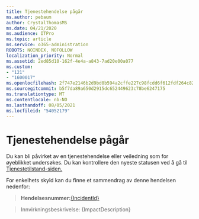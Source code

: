 ```yaml
---
title: Tjenestehendelse pågår
ms.author: pebaum
author: CrystalThomasMS
ms.date: 04/21/2020
ms.audience: ITPro
ms.topic: article
ms.service: o365-administration
ROBOTS: NOINDEX, NOFOLLOW
localization_priority: Normal
ms.assetid: 2ed85d10-162f-4e4a-a843-7ad20e00a077
ms.custom:
- "121"
- "1600017"
ms.openlocfilehash: 2f747e2146b2d9bd0b594a2cffe227c98fcdd6f612fdf264c82fbda91f4fca99
ms.sourcegitcommit: b5f7da89a650d2915dc652449623c78be6247175
ms.translationtype: MT
ms.contentlocale: nb-NO
ms.lasthandoff: 08/05/2021
ms.locfileid: "54052179"
---
```

# <a name="service-incident-in-progress"></a>Tjenestehendelse pågår

Du kan bli påvirket av en tjenestehendelse eller veiledning som for øyeblikket undersøkes. Du kan kontrollere den nyeste statusen ved å gå til [Tjenestetilstand-siden.](https://admin.microsoft.com/adminportal/home#/servicehealth)
  
For enkelhets skyld kan du finne et sammendrag av denne hendelsen nedenfor:
  
> **Hendelsesnummer:**[{IncidentId}](https://admin.microsoft.com/adminportal/home#/servicehealth)
    
> Innvirkningsbeskrivelse: {ImpactDescription}
